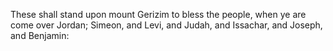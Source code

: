 These shall stand upon mount Gerizim to bless the people, when ye are come over Jordan; Simeon, and Levi, and Judah, and Issachar, and Joseph, and Benjamin:
